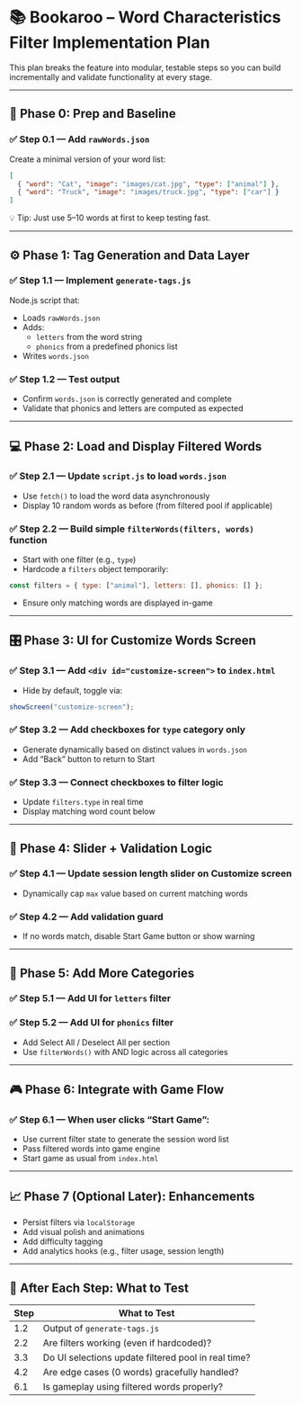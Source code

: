 # 📚 Bookaroo – Word Characteristics Filter Implementation Plan

This plan breaks the feature into modular, testable steps so you can build incrementally and validate functionality at every stage.

---

## 🧩 Phase 0: Prep and Baseline

### ✅ Step 0.1 — Add `rawWords.json`
Create a minimal version of your word list:
```json
[
  { "word": "Cat", "image": "images/cat.jpg", "type": ["animal"] },
  { "word": "Truck", "image": "images/truck.jpg", "type": ["car"] }
]
```
💡 Tip: Just use 5–10 words at first to keep testing fast.

---

## ⚙️ Phase 1: Tag Generation and Data Layer

### ✅ Step 1.1 — Implement `generate-tags.js`
Node.js script that:
- Loads `rawWords.json`
- Adds:
  - `letters` from the word string
  - `phonics` from a predefined phonics list
- Writes `words.json`

### ✅ Step 1.2 — Test output
- Confirm `words.json` is correctly generated and complete
- Validate that phonics and letters are computed as expected

---

## 💻 Phase 2: Load and Display Filtered Words

### ✅ Step 2.1 — Update `script.js` to load `words.json`
- Use `fetch()` to load the word data asynchronously
- Display 10 random words as before (from filtered pool if applicable)

### ✅ Step 2.2 — Build simple `filterWords(filters, words)` function
- Start with one filter (e.g., `type`)
- Hardcode a `filters` object temporarily:
```js
const filters = { type: ["animal"], letters: [], phonics: [] };
```
- Ensure only matching words are displayed in-game

---

## 🎛 Phase 3: UI for Customize Words Screen

### ✅ Step 3.1 — Add `<div id="customize-screen">` to `index.html`
- Hide by default, toggle via:
```js
showScreen("customize-screen");
```

### ✅ Step 3.2 — Add checkboxes for `type` category only
- Generate dynamically based on distinct values in `words.json`
- Add “Back” button to return to Start

### ✅ Step 3.3 — Connect checkboxes to filter logic
- Update `filters.type` in real time
- Display matching word count below

---

## 📐 Phase 4: Slider + Validation Logic

### ✅ Step 4.1 — Update session length slider on Customize screen
- Dynamically cap `max` value based on current matching words

### ✅ Step 4.2 — Add validation guard
- If no words match, disable Start Game button or show warning

---

## 🧠 Phase 5: Add More Categories

### ✅ Step 5.1 — Add UI for `letters` filter
### ✅ Step 5.2 — Add UI for `phonics` filter
- Add Select All / Deselect All per section
- Use `filterWords()` with AND logic across all categories

---

## 🎮 Phase 6: Integrate with Game Flow

### ✅ Step 6.1 — When user clicks “Start Game”:
- Use current filter state to generate the session word list
- Pass filtered words into game engine
- Start game as usual from `index.html`

---

## 📈 Phase 7 (Optional Later): Enhancements

- Persist filters via `localStorage`
- Add visual polish and animations
- Add difficulty tagging
- Add analytics hooks (e.g., filter usage, session length)

---

## 🧪 After Each Step: What to Test

| Step | What to Test |
|------|---------------|
| 1.2 | Output of `generate-tags.js` |
| 2.2 | Are filters working (even if hardcoded)? |
| 3.3 | Do UI selections update filtered pool in real time? |
| 4.2 | Are edge cases (0 words) gracefully handled? |
| 6.1 | Is gameplay using filtered words properly? |
